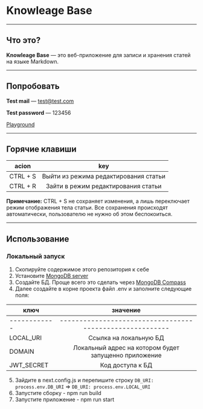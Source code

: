 # Knowleage Base

---

## Что это?

**Knowleage Base** — это веб-приложение для записи и хранения статей на языке Markdown.

---

## Попробовать

**Test mail** — test@test.com

**Test password** — 123456

[Playground](https://knowledge-base-virid.vercel.app/)

---

## Горячие клавиши

| acion    |                  key                  |
| -------- | :-----------------------------------: |
| CTRL + S | Выйти из режима редактирования статьи |
| CTRL + R |  Зайти в режим редактирования статьи  |

**Примечание:** CTRL + S не сохраняет изменения, а лишь переключает режим отображения тела статьи.
Все сохранения происходят автоматически, пользователю не нужно об этом беспокоиться.

---

## Использование

### Локальный запуск
1. Скопируйте содержимое этого репозитория к себе
2. Установите [MongoDB server](https://www.mongodb.com/try/download/community)
3. Создайте БД. Проще всего это сделать через [MongoDB Compass](https://www.mongodb.com/products/compass)
4. Далее создайте в корне проекта файл .env и заполните следующие поля:

| ключ       |                  значение                              |
| ---------- |:------------------------------------------------------:|
|------------|--------------------------------------------------------|
| LOCAL_URI  | Ссылка на локальную БД                                 |
| DOMAIN     | Локальный адрес на котором будет запущенно приложение  |
| JWT_SECRET | Код доступа к БД                                       |

5. Зайдите в next.config.js и перепишите строку ``` DB_URI: process.env.DB_URI ``` => ``` DB_URI: process.env.LOCAL_URI ```
6. Запустите сборку - npm run build
7. Запустите приложение - npm run start
